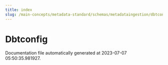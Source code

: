 ```yaml
---
title: index
slug: /main-concepts/metadata-standard/schemas/metadataingestion/dbtconfig
---
```


# Dbtconfig

Documentation file automatically generated at 2023-07-07 05:50:35.981927.
